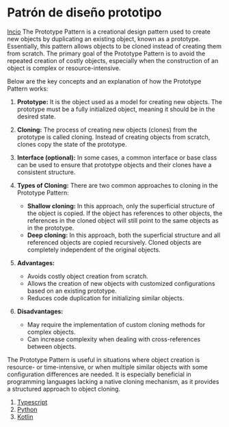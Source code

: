 # Patrón de diseño prototipo

[Incio](../../../README-es.md)
The Prototype Pattern is a creational design pattern used to create new objects by duplicating an existing object, known as a prototype. Essentially, this pattern allows objects to be cloned instead of creating them from scratch. The primary goal of the Prototype Pattern is to avoid the repeated creation of costly objects, especially when the construction of an object is complex or resource-intensive.

Below are the key concepts and an explanation of how the Prototype Pattern works:

1. **Prototype:** It is the object used as a model for creating new objects. The prototype must be a fully initialized object, meaning it should be in the desired state.

2. **Cloning:** The process of creating new objects (clones) from the prototype is called cloning. Instead of creating objects from scratch, clones copy the state of the prototype.

3. **Interface (optional):** In some cases, a common interface or base class can be used to ensure that prototype objects and their clones have a consistent structure.

4. **Types of Cloning:** There are two common approaches to cloning in the Prototype Pattern:

   - **Shallow cloning:** In this approach, only the superficial structure of the object is copied. If the object has references to other objects, the references in the cloned object will still point to the same objects as in the prototype.
   - **Deep cloning:** In this approach, both the superficial structure and all referenced objects are copied recursively. Cloned objects are completely independent of the original objects.

5. **Advantages:**

   - Avoids costly object creation from scratch.
   - Allows the creation of new objects with customized configurations based on an existing prototype.
   - Reduces code duplication for initializing similar objects.

6. **Disadvantages:**
   - May require the implementation of custom cloning methods for complex objects.
   - Can increase complexity when dealing with cross-references between objects.

The Prototype Pattern is useful in situations where object creation is resource- or time-intensive, or when multiple similar objects with some configuration differences are needed. It is especially beneficial in programming languages lacking a native cloning mechanism, as it provides a structured approach to object cloning.

1. [Typescript](prototype.ts)
1. [Python](prototype.py)
1. [Kotlin](prototype.kt)
